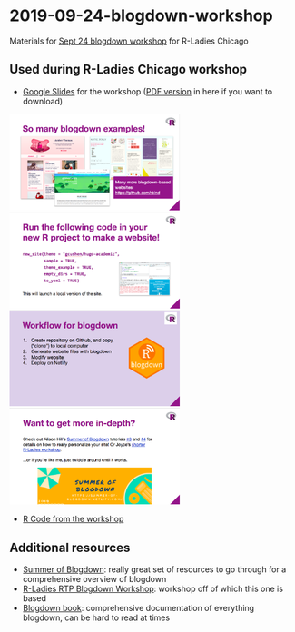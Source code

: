 # 2019-09-24-blogdown-workshop
Materials for [Sept 24 blogdown workshop](https://www.meetup.com/rladies-chicago/events/264595913/) for R-Ladies Chicago

## Used during R-Ladies Chicago workshop

* [Google Slides](https://docs.google.com/presentation/d/1eQooAomuDflV60C9W32BgK6XQkqqYOzWOv3Q2pNxsP4/edit?usp=sharing) for the workshop ([PDF version](https://github.com/rladies-chicago/2019-09-24-blogdown-workshop/blob/master/2019-09-24-blogdown-workshop.pdf) in here if you want to download)

<img src="img/examples.png" width="300" /><img src="img/get-started.png" width="300" />
<img src="img/workflow.png" width="300" /><img src="img/learn-more.png" width="300" />

* [R Code from the workshop](https://github.com/rladies-chicago/2019-09-24-blogdown-workshop/blob/master/blogdown-workshop.R)

## Additional resources
 
* [Summer of Blogdown](https://summer-of-blogdown.netlify.com): really great set of resources to go through for a comprehensive overview of blogdown
* [R-Ladies RTP Blogdown Workshop](https://rpubs.com/joycecahoon/blogdown-intro): workshop off of which this one is based 
* [Blogdown book](https://bookdown.org/yihui/blogdown/get-started.html): comprehensive documentation of everything blogdown, can be hard to read at times
